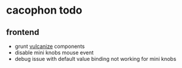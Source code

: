 # cacophon todo

## frontend
- grunt [vulcanize](https://www.npmjs.org/package/grunt-vulcanize) components
- disable mini knobs mouse event
- debug issue with default value binding not working for mini knobs
